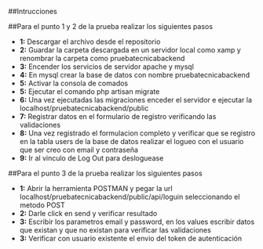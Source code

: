 ##Intrucciones

##Para el punto 1 y 2 de la prueba realizar los siguientes pasos

* **1:** Descargar el archivo desde el repositorio
* **2:** Guardar la carpeta descargada en un servidor local como xamp y renombrar la carpeta como pruebatecnicabackend
* **3:** Encender los servicios de servidor apache y mysql
* **4:** En mysql crear la base de datos con nombre pruebatecnicabackend
* **5:** Activar la consola de comados
* **5:** Ejecutar el comando php artisan migrate
* **6:** Una vez ejecutadas las migraciones enceder el servidor e ejecutar la localhost/pruebatecnicabackend/public
* **7:** Registrar datos en el formulario de registro verificando las validaciones
* **8:** Una vez registrado el formulacion completo y verificar que se registro en la tabla users de la base de datos realizar el logueo con el usuario que ser creo con email y contraseña
* **9:** Ir al vinculo de Log Out para desloguease

##Para el punto 3 de la prueba realizar los siguientes pasos

* **1:** Abrir la herramienta POSTMAN y pegar la url localhost/pruebatecnicabackend/public/api/loguin seleccionando el metodo POST
* **2:** Darle click en send y verificar resultado
* **3:** Escribir los parametros email y password, en los values escribir datos que existan y que no existan para verificar las validaciones
* **3:** Verificar con usuario existente el envio del token de autenticación







